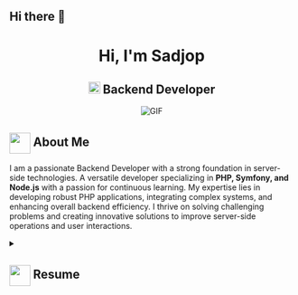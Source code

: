 ## Hi there 👋

<!--
**Sadjop/Sadjop** is a ✨ _special_ ✨ repository because its `README.md` (this file) appears on your GitHub profile.

Here are some ideas to get you started:

- 🔭 I’m currently working on ...
- 🌱 I’m currently learning ...
- 👯 I’m looking to collaborate on ...
- 🤔 I’m looking for help with ...
- 💬 Ask me about ...
- 📫 How to reach me: ...
- 😄 Pronouns: ...
- ⚡ Fun fact: ...
-->

<h1 align="center">Hi, I'm Sadjop</h1>
<h2 align="center">
  <img src="https://komarev.com/ghpvc/?username=Sadjop&color=dc143c&style=for-the-badge" alt="Profile Views" style="height:21px;">
  Backend Developer
</h2>
<div align="center">
 <img alt="GIF" src="https://media4.giphy.com/media/11KzOet1ElBDz2/giphy.gif?cid=6c09b952ufa3xxbbm0mpuadm2zaik3wjp4m9luz2ly0lyz8d&ep=v1_internal_gif_by_id&rid=giphy.gif&ct=g" />
</div>

## <img align ='center' src="https://i.giphy.com/media/v1.Y2lkPTc5MGI3NjExdjh2dDM4bDhyYzM5NmppaHJ6dG56Mmh3bTkyanFkdWRvZ3R1cGoycSZlcD12MV9pbnRlcm5hbF9naWZfYnlfaWQmY3Q9ZQ/LOnt6uqjD9OexmQJRB/giphy.gif" width="37" /> About Me

I am a passionate Backend Developer with a strong foundation in server-side technologies. A versatile developer specializing in **PHP, Symfony, and Node.js** with a passion for continuous learning. My expertise lies in developing robust PHP applications, integrating complex systems, and enhancing overall backend efficiency. I thrive on solving challenging problems and creating innovative solutions to improve server-side operations and user interactions.

<details>
 <summary>
    <h2> 
      <img align="center" src="https://github.com/sadjop/Sadjop/blob/main/icons/about.png" width="37" /> 
    Resume
    </h2>
</summary>

 <details>
  <summary><h4> <img align="center" src="https://github.com/Sadjop/Sadjop/blob/main/icons/academics.gif" width="29"/> Academics</h4></summary>
  <span><img src="https://img.shields.io/badge/BTECH-MIT-1877F2?style=for-the-badge"></span>
  <span><img src="https://img.shields.io/badge/GPA-IDK-EFEEE9?style=for-the-badge"></span>
 </details>

 <details>
  <summary><h4> <img align="center" src="https://github.com/[YourUsername]/[YourUsername]/blob/main/icons/experience.gif" width="29"/> Experience</h4></summary>
  - **[Your Role] ** at [Company] | [Duration]
    - [Work Description]
 </details>
</details>
